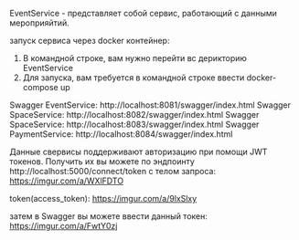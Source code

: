 EventService - представляет собой сервис, работающий с данными мероприяйтий.

запуск сервиса через docker контейнер: 
1. В командной строке, вам нужно перейти  вс дерикторию EventService
2. Для запуска, вам требуется в командной строке ввести docker-compose up

Swagger EventService: http://localhost:8081/swagger/index.html
Swagger SpaceService: http://localhost:8082/swagger/index.html
Swagger SpaceService: http://localhost:8083/swagger/index.html
Swagger PaymentService: http://localhost:8084/swagger/index.html

Данные свервисы поддерживают авторизацию при помощи JWT токенов. Получить их вы можете по эндпоинту http://localhost:5000/connect/token с телом запроса:
https://imgur.com/a/WXlFDTO

token(access_token):
https://imgur.com/a/9lxSlxy

затем в Swagger вы можете ввести данный токен:
https://imgur.com/a/FwtY0zj

